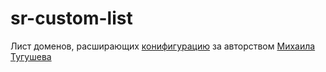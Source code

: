 # sr-custom-list

Лист доменов, расширающих [конифигурацию](https://github.com/misha-tgshv/shadowrocket-configuration-file) за авторством [Михаила Тугушева](https://github.com/misha-tgshv)
